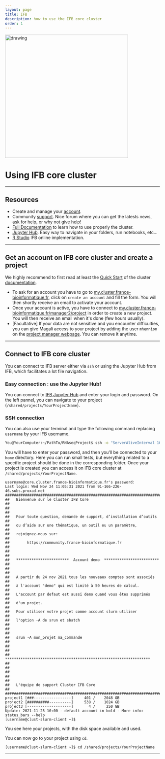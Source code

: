 ```yaml
---
layout: page
title: IFB
description: how to use the IFB core cluster
order: 1
---
```


<img src="{{site.baseurl}}/images/banner.png" alt="drawing" width="400"/>

# Using IFB core cluster 
---
## Resources 
  - Create and manage your [account](https://my.cluster.france-bioinformatique.fr/manager2/login).  
  - Community [support](https://community.cluster.france-bioinformatique.fr). Nice forum where you can get the latests news, ask for help, or why not give help!   
  - [Full Documentation](https://ifb-elixirfr.gitlab.io/cluster/doc/) to learn how to use properly the cluster.
  - [Jupyter Hub](https://jupyterhub.cluster.france-bioinformatique.fr). Easy way to navigate in your folders, run notebooks, etc...
  - [R Studio](https://rstudio.cluster.france-bioinformatique.fr/) IFB online implementation.   


---
## Get an account on IFB core cluster and create a project

We highly recommend to first read at least the [Quick Start](https://ifb-elixirfr.gitlab.io/cluster/doc/quick-start/) of the cluster [documentation](https://ifb-elixirfr.gitlab.io/cluster/doc/). 

- To ask for an account you have to go to [my.cluster.france-bioinformatique.fr](https://my.cluster.france-bioinformatique.fr/manager2/login), click on `create an account` and fill the form. You will then shortly receive an email to activate your account.  
- Once your account is active, you have to connect to [my.cluster.france-bioinformatique.fr/manager2/project](https://my.cluster.france-bioinformatique.fr/manager2/project) in order to create a new project. You will then receive an email when it's done (few hours usually). 
- [Facultative] If your data are not sensitive and you encounter difficulties, you can give Magali access to your project by adding the user `mhennion` on the [project manager webpage](https://my.cluster.france-bioinformatique.fr/manager2/project). You can remove it anytime. 


---
## Connect to IFB core cluster
You can connect to IFB server either via `ssh` or using the Jupyter Hub from IFB, which facilitates a lot file navigation. 

### Easy connection : use the Jupyter Hub!
You can connect to [IFB Jupyter Hub](https://jupyterhub.cluster.france-bioinformatique.fr/) and enter your login and password. On the left pannel, you can navigate to your project (`/shared/projects/YourProjectName`). 


### SSH connection 
You can also use your terminal and type the following command replacing `username` by your IFB username. 

```bash
You@YourComputer:~/PathTo/RNAseqProject$ ssh -o "ServerAliveInterval 10" -X username@core.cluster.france-bioinformatique.fr
```

You will have to enter your password, and then you'll be connected to your `home` directory. Here you can run small tests, but everything related to a specific project should be done in the corresponding folder. Once your project is created you can access it on IFB core cluster at `/shared/projects/YourProjectName`. 

```
username@core.cluster.france-bioinformatique.fr's password: 
Last login: Wed Nov 24 11:05:31 2021 from 91-166-226-46.subs.proxad.net
#############################################################################
##   Bienvenue sur le Cluster IFB Core                                     ##
##                                                                         ##
##   Pour toute question, demande de support, d’installation d’outils      ##
##   ou d’aide sur une thématique, un outil ou un paramètre,               ##
##   rejoignez-nous sur:                                                   ##
##        https://community.france-bioinformatique.fr                      ##
##                                                                         ##
##   ************************  Account demo  *************************     ##  
##                                                                         ##
##   A partir du 24 nov 2021 tous les nouveaux comptes sont associés       ##
##   à l'account "demo" qui est limité à 50 heures de calcul.              ##
##   L'account par defaut est aussi demo quand vous êtes supprimés         ##
##   d'un projet.                                                          ##
##   Pour utiliser votre projet comme account slurm utiliser               ##
##   l'option -A de srun et sbatch                                         ##
##                                                                         ##
##   srun -A mon_projet ma_commande                                        ##
##                                                                         ##
##   ******************************************************************    ##
##                                                                         ##
##                                                                         ##
##   L'équipe de support Cluster IFB Core                                  ##
#############################################################################
project1 [###-----------------]     401 /    2048 GB
project2 [##########----------]     538 /    1024 GB
project3 [--------------------]       4 /     250 GB
Update: 2021-11-25 10:00 - default account in bold - More info: status_bars --help
[username@clust-slurm-client ~]$ 
```
You see here your projects, with the disk space available and used. 

You can now go to your project using `cd`.

```
[username@clust-slurm-client ~]$ cd /shared/projects/YourProjectName
```

---
